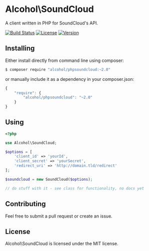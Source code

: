 # Alcohol\SoundCloud

A client written in PHP for SoundCloud's API.

[![Build Status](https://img.shields.io/travis/alcohol/phpsoundcloud/master.svg?style=flat-square)](https://travis-ci.org/alcohol/phpsoundcloud)
[![License](https://img.shields.io/packagist/l/alcohol/phpsoundcloud.svg?style=flat-square)](https://packagist.org/packages/alcohol/phpsoundcloud)
[![Version](https://img.shields.io/packagist/v/alcohol/phpsoundcloud.svg?style=flat-square)](https://packagist.org/packages/alcohol/phpsoundcloud)


## Installing

Either install directly from command line using composer:

``` sh
$ composer require "alcohol/phpsoundcloud:~2.0"
```

or manually include it as a dependency in your composer.json:

``` javascript
{
    "require": {
        "alcohol/phpsoundcloud": "~2.0"
    }
}
```

## Using

``` php
<?php

use Alcohol\SoundCloud;

$options = [
    'client_id' => 'yourId',
    'client_secret' => 'yourSecret',
    'redirect_uri' => 'http://domain.tld/redirect'
];

$soundcloud = new SoundCloud($options);

// do stuff with it - see class for functionality, no docs yet
```

## Contributing

Feel free to submit a pull request or create an issue.

## License

Alcohol\SoundCloud is licensed under the MIT license.

